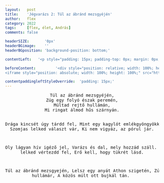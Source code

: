 ```yaml
---
layout:   post
title:    'Jégvarázs 2: Túl az ábránd mezsgyéjén'
author:   flex
category: 2022
tags:     [flex, élet, András]
comments: false

headerSIZE:       '0px'
headerBGimage:    ''
headerBGposition: 'background-position: bottom;'

contentLeft:   '<p style="padding: 15px; padding-top: 0px; margin: 0px;"><img class="shadow" src="https://static.posters.cz/image/750webp/81189.webp"></p><p style="padding: 15px; margin: 0px;"><img class="shadow" src="https://static.posters.cz/image/750webp/83468.webp"></p>'

beforeContent:		   '<div style="position: relative; width: 100%; height: 0; padding-bottom: 56.25%;">
<iframe style="position: absolute; width: 100%; height: 100%;" src="https://www.youtube.com/embed/3h8Cxn8ECHo" title="YouTube video player" frameborder="0" allow="accelerometer; autoplay; clipboard-write; encrypted-media; gyroscope; picture-in-picture" allowfullscreen></iframe></div>'

contentpaddingleftStyleOverride:  'padding: 15px;'
---
```

<center>
<pre>
Túl az ábránd mezsgyéjén,
Zúg egy folyó észak peremén,
Múltad rejtő hullámán,
Mi ringat álmod hűs szárnyán.

Drága kincsét úgy tárdd fel,
Mint egy kagylót emlékgyöngyökkel,
Szomjas lelked választ vár,
Ki nem vigyáz, az pórul jár.

Oly lágyan hív igéző jel,
Varázs és dal, mely hozzád száll.
De bátor lelked vértezdd fel,
Erő kell, hogy tükrét lásd.

Túl az ábránd mezsgyején,
Lelsz egy anyát Athon szigetén,
Zúg az ősi hullámár,
A közös múlt ott bujkál tán.
</pre>
</center>